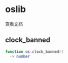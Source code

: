 # oslib




[查看文档](command:extension.lua.doc?["en-us/54/manual.html/pdf-os"])


## clock_banned

```lua
function os.clock_banned()
  -> number
```


